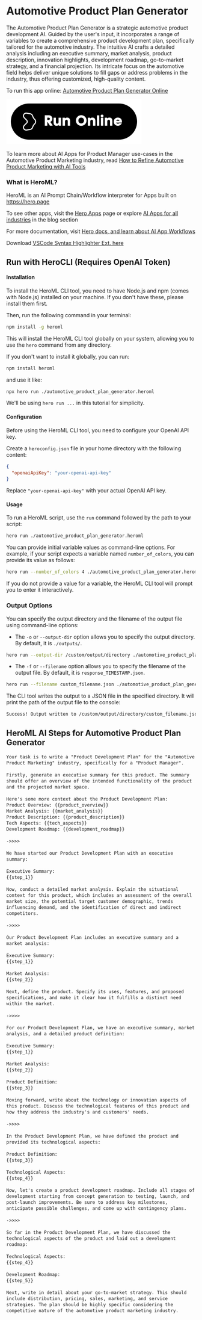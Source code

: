 # Automotive Product Plan Generator

The Automotive Product Plan Generator is a strategic automotive product development AI. Guided by the user's input, it incorporates a range of variables to create a comprehensive product development plan, specifically tailored for the automotive industry. The intuitive AI crafts a detailed analysis including an executive summary, market analysis, product description, innovation highlights, development roadmap, go-to-market strategy, and a financial projection. Its intricate focus on the automotive field helps deliver unique solutions to fill gaps or address problems in the industry, thus offering customized, high-quality content.

To run this app online: [Automotive Product Plan Generator Online](https://hero.page/app/automotive-product-plan-generator-strategic-automotive-product-development-ai/CZZJmA1OUhse4qyATG1Q)

[![Run Automotive Product Plan Generator Online](/assets/run.svg)](https://hero.page/app/automotive-product-plan-generator-strategic-automotive-product-development-ai/CZZJmA1OUhse4qyATG1Q)

To learn more about AI Apps for Product Manager use-cases in the Automotive Product Marketing industry, read [How to Refine Automotive Product Marketing with AI Tools](https://hero.page/blog/ai/automotive-product-marketing/how-to-refine-automotive-product-marketing-with-ai-tools/170747)

### What is HeroML?
HeroML is an AI Prompt Chain/Workflow interpreter for Apps built on https://hero.page 

To see other apps, visit the [Hero Apps](https://hero.page/apps) page or explore [AI Apps for all industries](https://hero.page/blog) in the blog section

For more documentation, visit [Hero docs, and learn about AI App Workflows](https://hero.page/tutorials/introduction-to-heroml)

Download [VSCode Syntax Highlighter Ext. here](https://marketplace.visualstudio.com/items?itemName=hero-page.heroml)

## Run with HeroCLI (Requires OpenAI Token)

#### Installation

To install the HeroML CLI tool, you need to have Node.js and npm (comes with Node.js) installed on your machine. If you don't have these, please install them first. 

Then, run the following command in your terminal:

```bash
npm install -g heroml
```

This will install the HeroML CLI tool globally on your system, allowing you to use the `hero` command from any directory.

If you don't want to install it globally, you can run:

```bash
npm install heroml
```

and use it like:

```bash
npx hero run ./automotive_product_plan_generator.heroml
```

We'll be using `hero run ...` in this tutorial for simplicity.

#### Configuration

Before using the HeroML CLI tool, you need to configure your OpenAI API key. 

Create a `heroconfig.json` file in your home directory with the following content:

```json
{
  "openaiApiKey": "your-openai-api-key"
}
```

Replace `"your-openai-api-key"` with your actual OpenAI API key.

#### Usage

To run a HeroML script, use the `run` command followed by the path to your script:

```bash
hero run ./automotive_product_plan_generator.heroml
```

You can provide initial variable values as command-line options. For example, if your script expects a variable named `number_of_colors`, you can provide its value as follows:

```bash
hero run --number_of_colors 4 ./automotive_product_plan_generator.heroml
```

If you do not provide a value for a variable, the HeroML CLI tool will prompt you to enter it interactively.

### Output Options

You can specify the output directory and the filename of the output file using command-line options:

- The `-o` or `--output-dir` option allows you to specify the output directory. By default, it is `./outputs/`.

```bash
hero run --output-dir /custom/output/directory ./automotive_product_plan_generator.heroml
```

- The `-f` or `--filename` option allows you to specify the filename of the output file. By default, it is `response_TIMESTAMP.json`.

```bash
hero run --filename custom_filename.json ./automotive_product_plan_generator.heroml
```

The CLI tool writes the output to a JSON file in the specified directory. It will print the path of the output file to the console:

```bash
Success! Output written to /custom/output/directory/custom_filename.json
```


## HeroML AI Steps for Automotive Product Plan Generator
```
Your task is to write a "Product Development Plan" for the "Automotive Product Marketing" industry, specifically for a "Product Manager". 

Firstly, generate an executive summary for this product. The summary should offer an overview of the intended functionality of the product and the projected market space.

Here's some more context about the Product Development Plan:
Product Overview: {{product_overview}}
Market Analysis: {{market_analysis}}
Product Description: {{product_description}}
Tech Aspects: {{tech_aspects}}
Development Roadmap: {{development_roadmap}}

->>>>

We have started our Product Development Plan with an executive summary:

Executive Summary:
{{step_1}}

Now, conduct a detailed market analysis. Explain the situational context for this product, which includes an assessment of the overall market size, the potential target customer demographic, trends influencing demand, and the identification of direct and indirect competitors.

->>>>

Our Product Development Plan includes an executive summary and a market analysis:

Executive Summary:
{{step_1}}

Market Analysis:
{{step_2}}

Next, define the product. Specify its uses, features, and proposed specifications, and make it clear how it fulfills a distinct need within the market.

->>>>

For our Product Development Plan, we have an executive summary, market analysis, and a detailed product definition:

Executive Summary:
{{step_1}}

Market Analysis:
{{step_2}}

Product Definition:
{{step_3}}

Moving forward, write about the technology or innovation aspects of this product. Discuss the technological features of this product and how they address the industry's and customers' needs.

->>>>

In the Product Development Plan, we have defined the product and provided its technological aspects:

Product Definition:
{{step_3}}

Technological Aspects:
{{step_4}}

Now, let's create a product development roadmap. Include all stages of development starting from concept generation to testing, launch, and post-launch improvements. Be sure to address key milestones, anticipate possible challenges, and come up with contingency plans.

->>>>

So far in the Product Development Plan, we have discussed the technological aspects of the product and laid out a development roadmap:

Technological Aspects:
{{step_4}}

Development Roadmap:
{{step_5}}

Next, write in detail about your go-to-market strategy. This should include distribution, pricing, sales, marketing, and service strategies. The plan should be highly specific considering the competitive nature of the automotive product marketing industry.


```


